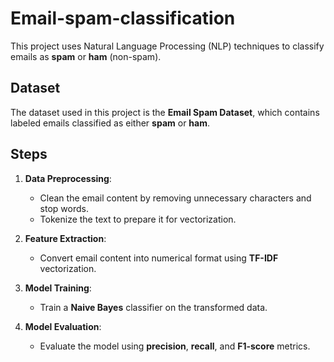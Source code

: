 # Email-spam-classification

This project uses Natural Language Processing (NLP) techniques to classify emails as **spam** or **ham** (non-spam).

## Dataset

The dataset used in this project is the **Email Spam Dataset**, which contains labeled emails classified as either **spam** or **ham**.

## Steps

1. **Data Preprocessing**:
   - Clean the email content by removing unnecessary characters and stop words.
   - Tokenize the text to prepare it for vectorization.

2. **Feature Extraction**:
   - Convert email content into numerical format using **TF-IDF** vectorization.

3. **Model Training**:
   - Train a **Naive Bayes** classifier on the transformed data.

4. **Model Evaluation**:
   - Evaluate the model using **precision**, **recall**, and **F1-score** metrics.




